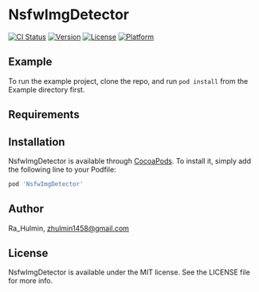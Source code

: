 # NsfwImgDetector

[![CI Status](https://img.shields.io/travis/Ra_Hulmin/NsfwImgDetector.svg?style=flat)](https://travis-ci.org/Ra_Hulmin/NsfwImgDetector)
[![Version](https://img.shields.io/cocoapods/v/NsfwImgDetector.svg?style=flat)](https://cocoapods.org/pods/NsfwImgDetector)
[![License](https://img.shields.io/cocoapods/l/NsfwImgDetector.svg?style=flat)](https://cocoapods.org/pods/NsfwImgDetector)
[![Platform](https://img.shields.io/cocoapods/p/NsfwImgDetector.svg?style=flat)](https://cocoapods.org/pods/NsfwImgDetector)

## Example

To run the example project, clone the repo, and run `pod install` from the Example directory first.

## Requirements

## Installation

NsfwImgDetector is available through [CocoaPods](https://cocoapods.org). To install
it, simply add the following line to your Podfile:

```ruby
pod 'NsfwImgDetector'
```

## Author

Ra_Hulmin, zhulmin1458@gmail.com

## License

NsfwImgDetector is available under the MIT license. See the LICENSE file for more info.
